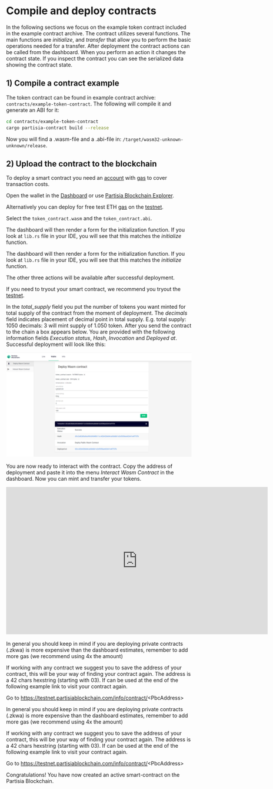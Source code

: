# Compile and deploy contracts

In the following sections we focus on the example token contract included in the example contract archive.
The contract utilizes several functions. The main functions are *initialize*, and *transfer* that 
allow you to perform the basic operations needed for a transfer.
After deployment the contract actions can be called from the dashboard. When you perform an action it
changes the contract state. If you inspect the contract you can see the serialized data showing
the contract state.

## 1) Compile a contract example

The token contract can be found in example contract archive: `contracts/example-token-contract`.
The following will compile it and generate an ABI for it:

```` bash
cd contracts/example-token-contract
cargo partisia-contract build --release
````

Now you will find a .wasm-file and a .abi-file in: 
`/target/wasm32-unknown-unknown/release`.

## 2) Upload the contract to the blockchain

To deploy a smart contract you need an [account](accounts.md) with [gas](byoc.md) to cover transaction costs. 


Open the wallet in the [Dashboard](https://dashboard.partisiablockchain.com/wallet/upload_wasm) 
or use [Partisia Blockchain Explorer](https://mpcexplorer.com/deploy-contract). 


Alternatively you can deploy for free test ETH [gas](byoc.md) on the [testnet](https://testnet.partisiablockchain.com/). 


Select the `token_contract.wasm` and the `token_contract.abi`. 

The dashboard will then render a form for the initialization function. If you look at `lib.rs` file in your IDE, you will see that this matches the *initialize* function. 


The dashboard will then render a form for the initialization function. If you look at `lib.rs` file in your IDE, you will see that this matches the *initialize* function. 

The other three actions will be available after successful deployment.

If you need to tryout your smart contract, we recommend you tryout the [testnet](testnet.md). 

In the *total_supply* field you put the number of tokens you want minted for total supply of the contract 
from the moment of deployment. 
The *decimals* field indicates placement of decimal point in total supply. 
E.g. total supply: 1050 decimals: 3 will mint supply of 1.050 token. After you send the contract to 
the chain a box appears below. You are provided with the following information fields 
*Execution status*, *Hash*, *Invocation* and *Deployed at*.  
Successful deployment will look like
this:

![deployment](deployment.png)

You are now ready to interact with the contract. Copy the address of deployment and paste it into the menu *Interact Wasm Contract* in the dashboard. Now you can mint and transfer your tokens.

<div class="embed-video-wrapper">
<iframe width="711" height="400" src="https://www.youtube.com/embed/qV2grtWDxUE" title="YouTube video player" frameborder="0" allowfullscreen></iframe>
</div>

In general you should keep in mind if you are deploying private contracts (.zkwa) is more expensive than the dashboard estimates, remember to add more gas (we recommend using 4x the amount)
   
If working with any contract we suggest you to save the address of your contract, this will be your way of finding your contract again. The address is a 42 chars hexstring (starting with 03). If can be used at the end of the following example link to visit your contract again. 
   
   Go to https://testnet.partisiablockchain.com/info/contract/<PbcAddress\>

In general you should keep in mind if you are deploying private contracts (.zkwa) is more expensive than the dashboard estimates, remember to add more gas (we recommend using 4x the amount)
   
If working with any contract we suggest you to save the address of your contract, this will be your way of finding your contract again. The address is a 42 chars hexstring (starting with 03). If can be used at the end of the following example link to visit your contract again. 
   
   Go to https://testnet.partisiablockchain.com/info/contract/<PbcAddress\>

Congratulations! You have now created an active smart-contract on the Partisia Blockchain.  
